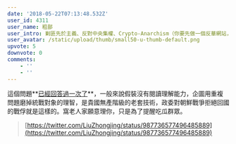 ```yaml
---
date: '2018-05-22T07:13:48.532Z'
user_id: 4311
user_name: 粗鄙
user_intro: 剿匪先於主義、反對中央集權、Crypto-Anarchism（你要先做一個反華網站，然後再把它賣給共產黨）
user_avatar: /static/upload/thumb/small50-u-thumb-default.png
upvote: 5
downvote: 0
comments:
    - ''
    - ''
---
```


這個問題**[已經回答過一次了](https://pincongbackup.github.io/p/85668)**，一般來說假裝沒有閱讀理解能力，企圖用重複問題磨掉統戰對象的理智，是貴國無產階級的老套技術，政委對朝鮮戰爭拒絕回國的戰俘就是這樣的。窩老人家願意理你，只是為了提醒吃瓜群眾。

> [https://twitter.com/LiuZhongjing/status/987736577496485889](https://twitter.com/LiuZhongjing/status/987736577496485889)
